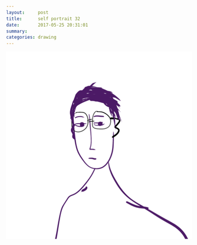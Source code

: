 ```yaml
---
layout:     post
title:      self portrait 32
date:       2017-05-25 20:31:01
summary:    
categories: drawing
---
```

![self portrait 32](/images/diary/self-portrait-32.png ".")
